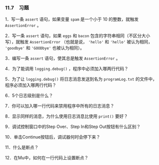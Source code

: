 ### 11.7　习题

1．写一条 `assert` 语句，如果变量 `spam` 是一个小于 10 的整数，就触发 `AssertionError` 。

2．写一条 `assert` 语句，如果 `eggs` 和 `bacon` 包含的字符串相同（不区分大小写），就触发 `AssertionError` （也就是说， `'hello'` 和 `'hello'` 被认为相同， `'goodbye'` 和 `'GOODbye'` 也被认为相同）。

3．编写一条 `assert` 语句，使其总是触发 `AssertionError` 。

4．为了能调用 `logging.debug()` ，程序中必须加入哪两行代码？

5．为了让 `logging.debug()` 将日志消息发送到名为 `programLog.txt` 的文件中，程序必须加入哪两行代码？

6．5个日志级别是什么？

7．你可以加入哪一行代码来禁用程序中所有的日志消息？

8．显示同样的消息，为什么使用日志消息比使用 `print()` 要好？

9．调试控制窗口中的Step Over、Step In和Step Out按钮有什么区别？

10．单击Continue按钮后，调试器何时会停下来？

11．什么是断点？

12．在Mu中，如何在一行代码上设置断点？

